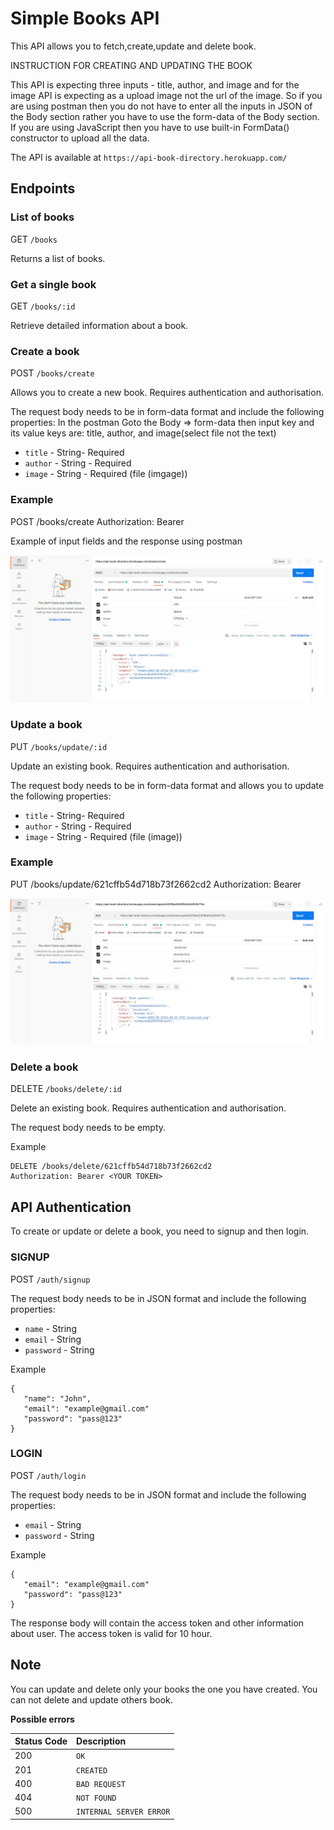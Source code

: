 # Simple Books API

This API allows you to fetch,create,update and delete book.

INSTRUCTION FOR CREATING AND UPDATING THE BOOK

This API is expecting three inputs - title, author, and image and for the image API is expecting as a upload image not the url of the image.
So if you are using postman then you do not have to enter all the inputs in JSON of the Body section rather you have to use the form-data of the Body section.
If you are using JavaScript then you have to use built-in FormData() constructor to upload all the data.

The API is available at `https://api-book-directory.herokuapp.com/`

## Endpoints

### List of books

GET `/books`

Returns a list of books.

### Get a single book

GET `/books/:id`

Retrieve detailed information about a book.

### Create a book

POST `/books/create`

Allows you to create a new book. Requires authentication and authorisation.

The request body needs to be in form-data format and include the following properties:
In the postman Goto the Body => form-data then input key and its value
keys are: title, author, and image(select file not the text)

-   `title` - String- Required
-   `author` - String - Required
-   `image` - String - Required (file (imgage))

### Example

POST /books/create
Authorization: Bearer <YOUR TOKEN>

Example of input fields and the response using postman

![Example](https://github.com/hereTariq/book-directory-api/blob/master/images/radmeImages/example.png)

### Update a book

PUT `/books/update/:id`

Update an existing book. Requires authentication and authorisation.

The request body needs to be in form-data format and allows you to update the following properties:

-   `title` - String- Required
-   `author` - String - Required
-   `image` - String - Required (file (image))

### Example

PUT /books/update/621cffb54d718b73f2662cd2
Authorization: Bearer <YOUR TOKEN>

![Example](https://github.com/hereTariq/book-directory-api/blob/master/images/radmeImages/update.png)

### Delete a book

DELETE `/books/delete/:id`

Delete an existing book. Requires authentication and authorisation.

The request body needs to be empty.

Example

```
DELETE /books/delete/621cffb54d718b73f2662cd2
Authorization: Bearer <YOUR TOKEN>

```

## API Authentication

To create or update or delete a book, you need to signup and then login.

### SIGNUP

POST `/auth/signup`

The request body needs to be in JSON format and include the following properties:

-   `name` - String
-   `email` - String
-   `password` - String

Example

```
{
   "name": "John",
   "email": "example@gmail.com"
   "password": "pass@123"
}
```

### LOGIN

POST `/auth/login`

The request body needs to be in JSON format and include the following properties:

-   `email` - String
-   `password` - String

Example

```
{
   "email": "example@gmail.com"
   "password": "pass@123"
}
```

The response body will contain the access token and other information about user. The access token is valid for 10 hour.

## Note

You can update and delete only your books the one you have created.
You can not delete and update others book.

**Possible errors**

| Status Code | Description             |
| :---------- | :---------------------- |
| 200         | `OK`                    |
| 201         | `CREATED`               |
| 400         | `BAD REQUEST`           |
| 404         | `NOT FOUND`             |
| 500         | `INTERNAL SERVER ERROR` |
